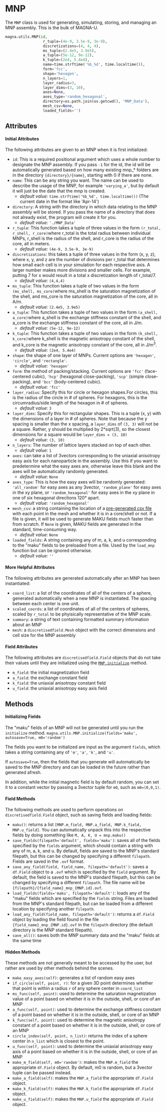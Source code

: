 # MNP

The `MNP` class is used for generating, simulating, storing, and managing an MNP assembly.
This is the bulk of MAGNA-U.

```python
magna.utils.MNP(id,
                 r_tuple=(4e-9, 3.5e-9, 3e-9),
                 discretizations=(4, 4, 4),
                 ms_tuple=(2.4e5, 3.9e5),
                 a_tuple=(5e-12, 9e-12),
                 k_tuple=(2e4, 5.4e4),
                 name=time.strftime('%b_%d', time.localtime()),
                 form='fcc',
                 shape='hexagon',
                 n_layers=1,
                 layer_radius=3,
                 layer_dims=(3, 10),
                 axes=None,
                 axes_type='random_hexagonal',
                 directory=os.path.join(os.getcwd(), 'MNP_Data'),
                 mesh_csv=None,
                 loaded_fields='')
```
                 

## Attributes
#### Initial Attributes
The following attributes are given to an MNP when it is first initialized: 

- `id`: This is a required positional argument which uses a whole number to designate the
  MNP assembly. If you pass `-1` for the id, the id will be automatically generated
  based on how many existing mnp_* folders are in the directory `{directory}/{name}`, starting
  with 0 if there are none.
- `name`: This can be any string you want. The name can be used to describe the
   usage of the MNP, for example `'varying_a'`, but by default it will just be the
   date that the mnp is created.
    - *default value:* `time.strftime('%b_%d', time.localtime())` (The current date in
     the format like 'Apr-14')
 - `directory`: A string with the directory in which data relating to the MNP
   assembly will be stored. If you pass the name of a directory that does not
   already exist, the program will create it for you.
    - *default value:* `'./MNP_Data'`
 - `r_tuple`: This function takes a tuple of three values in the form
   `(r_total, r_shell, r_core)`where r_total is the total radius between
   individual MNPs, r_shell is the radius of the shell, and r_core is the radius
   of the core, all in meters.
     - *default value:* `(4e-9, 3.5e-9, 3e-9)`
 -  `discretizations`: this takes a tuple of three values in the form (x, y, z), 
    where x, y, and z are the number of divisions per r_total that determines how
    small each cell is in your simulation for each respective axis. A larger number
    makes more divisions and smaller cells. For example, putting 7 for x would
    result in a total x discretization length of r_total/7.
     - *default value:* `(4,4,4)`
 - `ms_tuple`: This function takes a tuple of two values in the form
   `(ms_shell, ms_core)`where ms_shell is the saturation magnetization of the
   shell, and ms_core is the saturation magnetization of the core, all in A/m.
     - *default value:* `(2.4e5, 3.9e5)`
 - `a_tuple`: This function takes a tuple of two values in the form
   `(a_shell, a_core)`where a_shell is the exchange stiffness constant of the
   shell, and a_core is the exchange stiffness constant of the core, all in J/m.
     - *default value:* `(5e-12, 9e-12)` 
 - `k_tuple`: This function takes a tuple of two values in the form
   `(k_shell, k_core)`where k_shell is the magnetic anisotropy constant of the
   shell, and k_core is the magnetic anisotropy constant of the core, all in J/m<sup>3</sup>.
     - *default value:* `(2e4, 5.4e4)`
 - `shape`: the shape of one layer of MNPs. Current options are `'hexagon'`, `'circle'`, and `'rectangle'`.
     - *default value:* `'hexagon'`
 - `form`: the method of packing/stacking. Current options are `'fcc'` (face-centered cubic),
   `'hcp'` (hexagonal close-packing), `'scp'` (simple close-packing), and `'bcc'` (body-centered cubic).
     - *default value:* `'fcc'`
 - `layer_radius`: Specify this for circle or hexagon shapes.For circles, this is the radius of the 
   circle in # of spheres. For hexagons, this is the circumradius/side length of the hexagon in # of spheres.
     - *default value:* `3`
- `layer_dims`: Specify this for rectangular shapes. This is a tuple (x, y) with the dimensions of a
  layer in # of spheres. Note that because the y spacing is smaller than the x spacing, a `layer_dims`
  of `(3, 3)` will not be a square. Rather, y should be multiplied by 2*sqrt(3), so the closest
  dimensions for a square would be `layer_dims = (3, 10)`
    - *default value:* `(3, 10)`
- `n_layers`: The number of lattice layers stacked on top of each other.
    - *default value:* `1`
- `axes`: can take a list of 3vectors corresponding to the uniaxial anisotropy easy axis for
  each nanoparticle in the assembly. Use this if you want to predetermine what the easy axes are,
  otherwise leave this blank and the axes will be automatically randomly generated.
    - *default value:* `None`
-  `axes_type`: This is how the easy axes will be randomly generated: `'all_random'` for easy axes
   as any 3vector, `'random_plane'` for easy axes in the xy plane, or
   `'random_hexagonal'` for easy axes in the xy plane in one of six hexagonal directions 120° apart.
    - *default value:* `'random_hexagonal'`
- `mesh_csv`: a string containing the location of a [pre-generated csv file](csv_pregen.md) with each point in the mesh 
  and whether it is in a core/shell or not. If a file is given, it will be used to generate MAKU fields 
  much faster than from scratch. If `None` is given, MAKU fields are generated in the standard, time-consuming way.
    - *default value:* `None`
- `loaded_fields`: A string containing any of m, a, k, and u corresponding to the "maku" fields to
  be preloaded from a file. Used by the `load_mnp` function but can be ignored otherwise.
    - *default value:* `''`
    
#### More Helpful Attributes
The following attributes are generated automatically after an MNP has been instantiated: 

 - `coord_list`: a list of the coordinates of all of the centers of a sphere, generated
   automatically when a new MNP is instantiated. The spacing between each center is one unit.
 - `scaled_coords`: a list of coordinates of all of the centers of spheres, scaled by `r_total`
   to be phyisically representative of the MNP scale.
 - `summary`: a string of text containing formatted summary information about an MNP
 - `mesh`: a `discretisedfield.Mesh` object with the correct dimensions and cell size for the MNP assembly

#### Field Attributes
The following attributes are `discretisedfield.Field` objects that do not take their values
until they are initialized using the [`MNP.initialize`](#initializing-fields) method. 

 - `m_field`: the initial magnetization field
 - `a_field`: the exchange constant field
 - `k_field`: the uniaxial anisotropy constant field
 - `u_field`: the uniaxial anisotropy easy axis field

## Methods
#### Initializing Fields
The "maku" fields of an MNP will not be generated until you run the `initialize` method.
`magna.utils.MNP.initialize(fields='maku', autosave=True, m0='random')` 

The fields you want to be initialized are input as the argument `fields`, which takes a 
string containing any of `'m'`, `'a'`, `'k'`, and `'u'`. 

If `autosave=True`, then the fields
that you generate will automatically be saved to the MNP directory and can be loaded in the
future rather than generated afresh. 

In addition, while the initial magnetic field is by default
random, you can set it to a constant vector by passing a 3vector tuple for `m0`, such as `m0=(0,0,1)`.

#### Field Methods      
The following methods are used to perform operations on `discretisedfield.Field` object, such as
saving fields and loading fields: 

 - `maku()`: returns a list `[MNP.m_field, MNP.a_field, MNP.k_field, MNP.u_field]`. You can automatically
   unpack this into the respective fields by doing something like `M, A, K, U = mnp.maku()`
 - `save_fields(filepath='default', fields='maku')`: saves all of the fields specified by the `fields`
   argument, which should contain a string with any of m, a, k, and u. By default, fields are saved to
   the MNP's standard filepath, but this can be changed by specifying a different `filepath`. Fields
   are saved in the `.ovf` format.
 - `save_any_field(field, field_name, filepath='default')`: saves a `df.Field` object to a `.ovf` which
    is specified by the `field` argument. By default, the field is saved to
   the MNP's standard filepath, but this can be changed by specifying a different `filepath`. The file name
   will be `{filepath}/{field_name}_mnp_{MNP.id}.ovf`.
 - `load_fields(fields='maku', filepath='default')`: loads any of the "maku" fields which are specified
    by the `fields` string. Files are loaded from the MNP's standard filepath, but can be loaded from a
   different location by specifying another `filepath`.
 - `load_any_field(field_name, filepath='default')`: returns a `df.Field` object by loading the
    field found in the file `{field_name}_mnp_{MNP.id}.ovf` in the `filepath` directory (the default
   directory is the MNP standard filepath).
 - `save_all()`: saves both the MNP summary data and the "maku" fields at the same time  

#### Hidden Methods
These methods are not generally meant to be accessed by the user, but rather are used by other
methods behind the scenes.

 - `make_easy_axes(self)`: generates a list of random easy axes
 - `if_circle(self, point, r)`: for a given 3D point determines whether that point is
   within a radius `r` of any sphere center in `coord_list`
 - `ms_func(self, point)`: used to determine the saturation magnetization value of a
   point based on whether it is in the outside, shell, or core of an MNP
 - `a_func(self, point)`: used to determine the exchange stiffness constant of a
   point based on whether it is in the outside, shell, or core of an MNP
 - `k_func(self, point)`: used to determine the magnetic anisotropy constant of a
   point based on whether it is in the outside, shell, or core of an MNP
 - `circle_index(self, point, n_list)`: returns the index of a sphere center in `n_list`
   which is closest to the point.
 - `u_func(self, point)`: used to determine the uniaxial anisotropy easy axis of a
   point based on whether it is in the outside, shell, or core of an MNP
 - `make_m_field(self, m0='random')`: makes the `MNP.m_field` the appropriate `df.Field` object. 
   By default, m0 is random, but a 3vector tuple can be passed instead.
 - `make_a_field(self)`: makes the `MNP.a_field` the appropriate `df.Field` object.
 - `make_k_field(self)`: makes the `MNP.k_field` the appropriate `df.Field` object.
 - `make_u_field(self)`: makes the `MNP.u_field` the appropriate `df.Field` object.